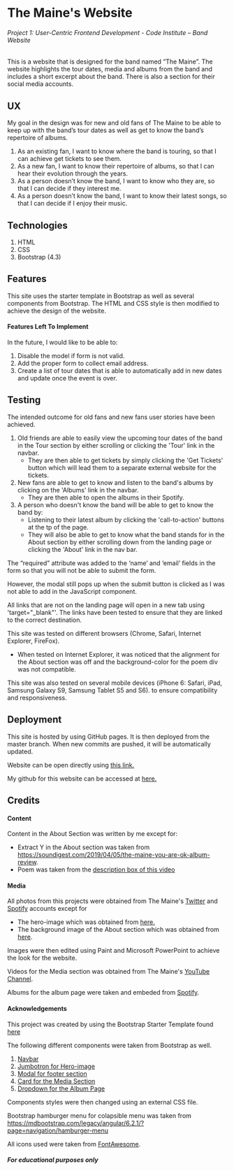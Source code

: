 # The Maine's Website
###### Project 1: User-Centric Frontend Development - Code Institute – Band Website
This is a website that is designed for the band named “The Maine”. The website highlights the tour dates, media and albums from the band and includes a short excerpt about the band. There is also a section for their social media accounts.

## UX
My goal in the design was for new and old fans of The Maine to be able to keep up with the band’s tour dates as well as get to know the band’s repertoire of albums.
1. As an existing fan, I want to know where the band is touring, so that I can achieve get tickets to see them.
2. As a new fan, I want to know their repertoire of albums, so that I can hear their evolution through the years.
3. As a person doesn’t know the band, I want to know who they are, so that I can decide if they interest me.
4. As a person doesn’t know the band, I want to know their latest songs, so that I can decide if I enjoy their music.

## Technologies
1.	HTML
2.	CSS
3.	Bootstrap (4.3)

## Features
This site uses the starter template in Bootstrap as well as several components from Bootstrap. The HTML and CSS style is then modified to achieve the design of the website.

#### Features Left To Implement
In the future, I would like to be able to:
1.	Disable the model if form is not valid.
2.	Add the proper form to collect email address.
3.	Create a list of tour dates that is able to automatically add in new dates and update once the event is over.  

## Testing
The intended outcome for old fans and new fans user stories have been achieved.
1. Old friends are able to easily view the upcoming tour dates of the band in the Tour section by either scrolling or clicking the 'Tour' link in the navbar.
    - They are then able to get tickets by simply clicking the 'Get Tickets' button which will lead them to a separate external website for the tickets.
2. New fans are able to get to know and listen to the band's albums by clicking on the 'Albums' link in the navbar.
    - They are then able to open the albums in their Spotify.
3. A person who doesn't know the band will be able to get to know the band by:
    - Listening to their latest album by clicking the 'call-to-action' buttons at the tp of the page.
    - They will also be able to get to know what the band stands for in the About section by either scrolling down from the landing page or clicking the 'About' link in the nav bar.

The “required” attribute was added to the ‘name’ and ‘email’ fields in the form so that you will not be able to submit the form.

However, the modal still pops up when the submit button is clicked as I was not able to add in the JavaScript component.

All links that are not on the landing page will open in a new tab using 'target="_blank"'. The links have been tested to ensure that they are linked to the correct destination.

This site was tested on different browsers (Chrome, Safari, Internet Explorer, FireFox).
- When tested on Internet Explorer, it was noticed that the alignment for the About section was off and the background-color for the poem div was not compatible.

This site was also tested on several mobile devices (iPhone 6: Safari, iPad, Samsung Galaxy S9, Samsung Tablet S5 and S6). to ensure compatibility and responsiveness.


## Deployment
This site is hosted by using GitHub pages.
It is then deployed from the master branch.
When new commits are pushed, it will be automatically updated.

Website can be open directly using [this link.](https://diyanah08.github.io/project1-themainewebsite/)

My github for this website can be accessed at [here.](https://github.com/diyanah08/project1-themainewebsite)

## Credits
#### Content
Content in the About Section was written by me except for:
- Extract Y in the About section was taken from https://soundigest.com/2019/04/05/the-maine-you-are-ok-album-review.
- Poem was taken from the [description box of this video](https://www.youtube.com/watch?v=--25CSFCMM8)

#### Media
All photos from this projects were obtained from The Maine's [Twitter](https://twitter.com/themaine?ref_src=twsrc%5Egoogle%7Ctwcamp%5Eserp%7Ctwgr%5Eauthor) and [Spotify](https://open.spotify.com/artist/4o0pNHbyj36LPvukNqEug0) accounts except for
- The hero-image which was obtained from [here.](https://www.thedailylistening.com/listen-the-maine-numb-without-you/
)
- The background image of the About section which was obtained from [here](https://shop.rocksound.tv/collections/the-maine/products/rock-sound-issue-251-the-maine).

Images were then edited using Paint and Microsoft PowerPoint to achieve the look for the website.

Videos for the Media section was obtained from The Maine's [YouTube Channel](https://www.youtube.com/channel/UCiBBtnxr0y43SuKEw5hUGhQ).

Albums for the album page were taken and embeded from [Spotify](https://open.spotify.com/artist/4o0pNHbyj36LPvukNqEug0).

#### Acknowledgements
This project was created by using the Bootstrap Starter Template found [here](https://getbootstrap.com/docs/4.3/getting-started/introduction/)

The following different components were taken from Bootstrap as well.
1. [Navbar](https://getbootstrap.com/docs/4.3/components/navbar/)
2. [Jumbotron for Hero-image](https://getbootstrap.com/docs/4.3/components/jumbotron/)
3. [Modal for footer section](https://getbootstrap.com/docs/4.3/components/modal/)
4. [Card for the Media Section](https://getbootstrap.com/docs/4.3/components/card/)
5. [Dropdown for the Album Page](https://getbootstrap.com/docs/4.3/components/dropdowns/)

Components styles were then changed using an external CSS file.

Bootstrap hamburger menu for colapsible menu was taken from https://mdbootstrap.com/legacy/angular/6.2.1/?page=navigation/hamburger-menu

All icons used were taken from [FontAwesome](fontawesome.com).

##### **For educational purposes only**